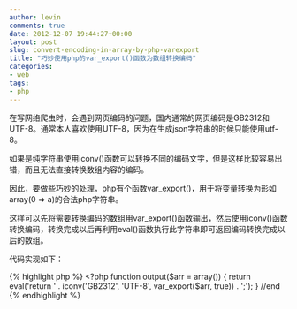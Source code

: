 ```yaml
---
author: levin
comments: true
date: 2012-12-07 19:44:27+00:00
layout: post
slug: convert-encoding-in-array-by-php-varexport
title: "巧妙使用php的var_export()函数为数组转换编码"
categories:
- web
tags:
- php
---
```


在写网络爬虫时，会遇到网页编码的问题，国内通常的网页编码是GB2312和UTF-8。通常本人喜欢使用UTF-8，因为在生成json字符串的时候只能使用utf-8。

如果是纯字符串使用iconv()函数可以转换不同的编码文字，但是这样比较容易出错，而且无法直接转换数组内容的编码。<!-- more -->

因此，要做些巧妙的处理，php有个函数var\_export()，用于将变量转换为形如array(0 => a)的合法php字符串。

这样可以先将需要转换编码的数组用var\_export()函数输出，然后使用iconv()函数转换编码，转换完成以后再利用eval()函数执行此字符串即可返回编码转换完成以后的数组。

代码实现如下：

{% highlight php %}
    <?php
    function output($arr = array()) {
    	return eval('return ' . iconv('GB2312', 'UTF-8', var_export($arr, true)) . ';');
    }
    //end
{% endhighlight %}
